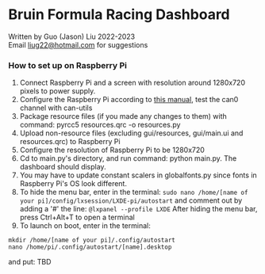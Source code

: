 # Bruin Formula Racing Dashboard
Written by Guo (Jason) Liu 2022-2023<br>
Email liug22@hotmail.com for suggestions
 
### How to set up on Raspberry Pi
1. Connect Raspberry Pi and a screen with resolution around 1280x720 pixels to power supply.
2. Configure the Raspberry Pi according to [this manual](https://www.waveshare.com/w/upload/2/29/RS485-CAN-HAT-user-manuakl-en.pdf), test the can0 channel with can-utils
3. Package resource files (if you made any changes to them) with command: pyrcc5 resources.qrc -o resources.py
4. Upload non-resource files (excluding gui/resources, gui/main.ui and resources.qrc) to Raspberry Pi
5. Configure the resolution of Raspberry Pi to be 1280x720
6. Cd to main.py's directory, and run command: python main.py. The dashboard should display.
7. You may have to update constant scalers in globalfonts.py since fonts in Raspberry Pi's OS look different.
8. To hide the menu bar, enter in the terminal: `sudo nano /home/[name of your pi]/config/lxsession/LXDE-pi/autostart` and comment out by adding a '#' the line: `@lxpanel --profile LXDE` After hiding the menu bar, press Ctrl+Alt+T to open a terminal
9. To launch on boot, enter in the terminal:
```
mkdir /home/[name of your pi]/.config/autostart
nano /home/pi/.config/autostart/[name].desktop
```
and put:
TBD
